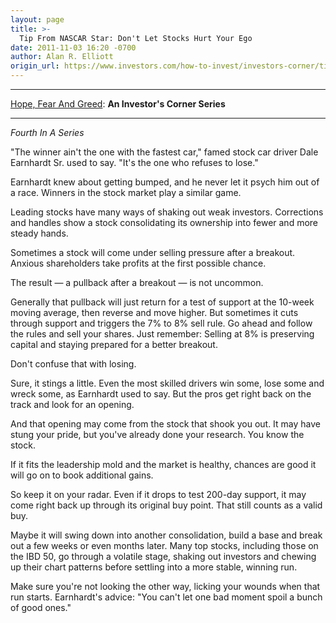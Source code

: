 ```yaml
---
layout: page
title: >-
  Tip From NASCAR Star: Don't Let Stocks Hurt Your Ego
date: 2011-11-03 16:20 -0700
author: Alan R. Elliott
origin_url: https://www.investors.com/how-to-invest/investors-corner/tip-from-nascar-star-dont-let-stocks-hurt-your-ego
---
```








---


[Hope, Fear And Greed](http://news.investors.com/SpecialReport/589548/201110271548/Hope-Fear-And-Greed-Psychological-Barriers-To-Winning-In-Stocks.aspx): **An Investor's Corner Series** 




---



*Fourth In A Series*

  

"The winner ain't the one with the fastest car," famed stock car driver Dale Earnhardt Sr. used to say. "It's the one who refuses to lose."

  

Earnhardt knew about getting bumped, and he never let it psych him out of a race. Winners in the stock market play a similar game.

  

Leading stocks have many ways of shaking out weak investors. Corrections and handles show a stock consolidating its ownership into fewer and more steady hands.

  

Sometimes a stock will come under selling pressure after a breakout. Anxious shareholders take profits at the first possible chance.

  

The result — a pullback after a breakout — is not uncommon.

  

Generally that pullback will just return for a test of support at the 10-week moving average, then reverse and move higher. But sometimes it cuts through support and triggers the 7% to 8% sell rule. Go ahead and follow the rules and sell your shares. Just remember: Selling at 8% is preserving capital and staying prepared for a better breakout.

  

Don't confuse that with losing.

  

Sure, it stings a little. Even the most skilled drivers win some, lose some and wreck some, as Earnhardt used to say. But the pros get right back on the track and look for an opening.

  

And that opening may come from the stock that shook you out. It may have stung your pride, but you've already done your research. You know the stock.

  

If it fits the leadership mold and the market is healthy, chances are good it will go on to book additional gains.

  

So keep it on your radar. Even if it drops to test 200-day support, it may come right back up through its original buy point. That still counts as a valid buy.

  

Maybe it will swing down into another consolidation, build a base and break out a few weeks or even months later. Many top stocks, including those on the IBD 50, go through a volatile stage, shaking out investors and chewing up their chart patterns before settling into a more stable, winning run.

  

Make sure you're not looking the other way, licking your wounds when that run starts. Earnhardt's advice: "You can't let one bad moment spoil a bunch of good ones."




